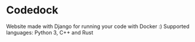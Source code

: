 # Codedock
Website made with Django for running your code with Docker :)
Supported languages: Python 3, C++ and Rust
